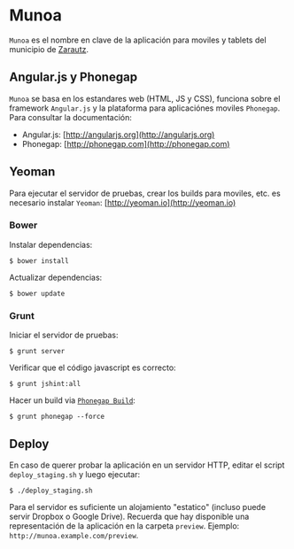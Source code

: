 Munoa
=====

`Munoa` es el nombre en clave de la aplicación para moviles y tablets del municipio de 
[Zarautz](http://zarautz.org).

Angular.js y Phonegap
---------------------

`Munoa` se basa en los estandares web (HTML, JS y CSS), funciona sobre el framework `Angular.js` y
la plataforma para aplicaciónes moviles `Phonegap`. Para consultar la documentación:

  - Angular.js: [http://angularjs.org](http://angularjs.org)
  - Phonegap: [http://phonegap.com](http://phonegap.com)

Yeoman
------

Para ejecutar el servidor de pruebas, crear los builds para moviles, etc. es necesario
instalar `Yeoman`: [http://yeoman.io](http://yeoman.io)

### Bower

Instalar dependencias:

```
$ bower install
```

Actualizar dependencias:

```
$ bower update
```

### Grunt

Iniciar el servidor de pruebas:

```
$ grunt server
```

Verificar que el código javascript es correcto:

```
$ grunt jshint:all
```

Hacer un build via [`Phonegap Build`](http://build.phonegap.com):

```
$ grunt phonegap --force
```

Deploy
------

En caso de querer probar la aplicación en un servidor HTTP, editar el script `deploy_staging.sh` y
luego ejecutar:

```
$ ./deploy_staging.sh
```

Para el servidor es suficiente un alojamiento "estatico" (incluso puede servir Dropbox o Google 
Drive). Recuerda que hay disponible una representación de la aplicación en la carpeta
`preview`. Ejemplo: `http://munoa.example.com/preview`.
